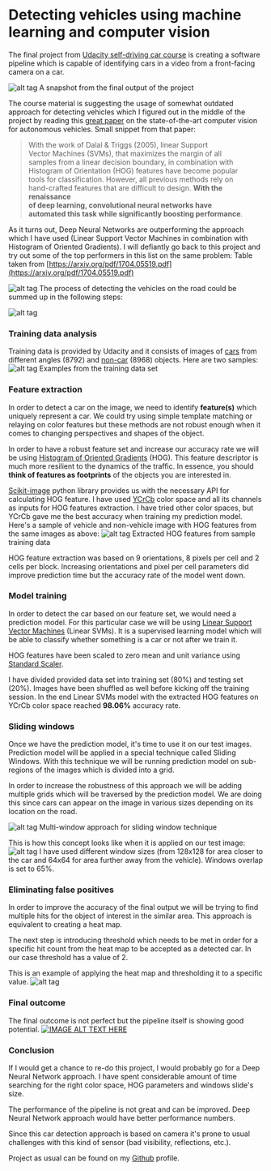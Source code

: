 # Detecting vehicles using machine learning and computer vision

The final project from [Udacity self-driving car course](http://udacity.com/drive) is creating a software pipeline which is capable of identifying cars in a video from a front-facing camera on a car.

![alt tag](https://github.com/bdjukic/CarND-Vehicle-Detection/raw/master/readme_images/1.jpg)
A snapshot from the final output of the project

The course material is suggesting the usage of somewhat outdated approach for detecting vehicles which I figured out in the middle of the project by reading this [great paper](https://t.co/VFxlrhQ70C) on the state-of-the-art computer vision for autonomous vehicles. Small snippet from that paper:

> With the work of Dalal & Triggs (2005), linear Support<br>
Vector Machines (SVMs), that maximizes the margin of all<br>
samples from a linear decision boundary, in combination with<br>
Histogram of Orientation (HOG) features have become popular<br>
tools for classification. However, all previous methods rely on<br>
hand-crafted features that are difficult to design. **With the renaissance<br>of deep learning, convolutional neural networks have<br>automated this task while significantly boosting performance**.

As it turns out, Deep Neural Networks are outperforming the approach which I have used (Linear Support Vector Machines in combination with Histogram of Oriented Gradients). I will defiantly go back to this project and try out some of the top performers in this list on the same problem:
Table taken from [https://arxiv.org/pdf/1704.05519.pdf](https://arxiv.org/pdf/1704.05519.pdf)

![alt tag](https://github.com/bdjukic/CarND-Vehicle-Detection/raw/master/readme_images/2.jpg)
The process of detecting the vehicles on the road could be summed up in the following steps:

![alt tag](https://github.com/bdjukic/CarND-Vehicle-Detection/raw/master/readme_images/3.jpg)
### Training data analysis

Training data is provided by Udacity and it consists of images of [cars](https://s3.amazonaws.com/udacity-sdc/Vehicle_Tracking/vehicles.zip) from different angles (8792) and [non-car](https://s3.amazonaws.com/udacity-sdc/Vehicle_Tracking/non-vehicles.zip) (8968) objects. Here are two samples:
![alt tag](https://github.com/bdjukic/CarND-Vehicle-Detection/raw/master/readme_images/4.jpg)
Examples from the training data set

### Feature extraction

In order to detect a car on the image, we need to identify **feature(s)** which uniquely represent a car. We could try using simple template matching or relaying on color features but these methods are not robust enough when it comes to changing perspectives and shapes of the object.

In order to have a robust feature set and increase our accuracy rate we will be using [Histogram of Oriented Gradients](https://en.wikipedia.org/wiki/Histogram_of_oriented_gradients) (HOG). This feature descriptor is much more resilient to the dynamics of the traffic. In essence, you should **think of features as footprints** of the objects you are interested in.

[Scikit-image](http://scikit-image.org/docs/dev/api/skimage.feature.html#skimage.feature.hog) python library provides us with the necessary API for calculating HOG feature. I have used [YCrCb](https://en.wikipedia.org/wiki/YCbCr) color space and all its channels as inputs for HOG features extraction. I have tried other color spaces, but YCrCb gave me the best accuracy when training my prediction model. Here's a sample of vehicle and non-vehicle image with HOG features from the same images as above:
![alt tag](https://github.com/bdjukic/CarND-Vehicle-Detection/raw/master/readme_images/5.jpg)
Extracted HOG features from sample training data

HOG feature extraction was based on 9 orientations, 8 pixels per cell and 2 cells per block. Increasing orientations and pixel per cell parameters did improve prediction time but the accuracy rate of the model went down.

### Model training

In order to detect the car based on our feature set, we would need a prediction model. For this particular case we will be using [Linear Support Vector Machines](https://en.wikipedia.org/wiki/Support_vector_machine) (Linear SVMs). It is a supervised learning model which will be able to classify whether something is a car or not after we train it.

HOG features have been scaled to zero mean and unit variance using [Standard Scaler](http://scikit-learn.org/stable/modules/generated/sklearn.preprocessing.StandardScaler.html).

I have divided provided data set into training set (80%) and testing set (20%). Images have been shuffled as well before kicking off the training session. In the end Linear SVMs model with the extracted HOG features on YCrCb color space reached **98.06%** accuracy rate.

### Sliding windows

Once we have the prediction model, it's time to use it on our test images. Prediction model will be applied in a special technique called Sliding Windows. With this technique we will be running prediction model on sub-regions of the images which is divided into a grid.

In order to increase the robustness of this approach we will be adding multiple grids which will be traversed by the prediction model. We are doing this since cars can appear on the image in various sizes depending on its location on the road.

![alt tag](https://github.com/bdjukic/CarND-Vehicle-Detection/raw/master/readme_images/6.jpg)
Multi-window approach for sliding window technique

This is how this concept looks like when it is applied on our test image:
![alt tag](https://github.com/bdjukic/CarND-Vehicle-Detection/raw/master/readme_images/7.jpg)
I have used different window sizes (from 128x128 for area closer to the car and 64x64 for area further away from the vehicle). Windows overlap is set to 65%.

### Eliminating false positives

In order to improve the accuracy of the final output we will be trying to find multiple hits for the object of interest in the similar area. This approach is equivalent to creating a heat map.

The next step is introducing threshold which needs to be met in order for a specific hit count from the heat map to be accepted as a detected car. In our case threshold has a value of 2.

This is an example of applying the heat map and thresholding it to a specific value.
![alt tag](https://github.com/bdjukic/CarND-Vehicle-Detection/raw/master/readme_images/8.jpg)
### Final outcome

The final outcome is not perfect but the pipeline itself is showing good potential.
[![IMAGE ALT TEXT HERE](https://img.youtube.com/vi/aP4ZFcPH7wM/0.jpg)](https://www.youtube.com/watch?v=aP4ZFcPH7wM)
### Conclusion

If I would get a chance to re-do this project, I would probably go for a Deep Neural Network approach. I have spent considerable amount of time searching for the right color space, HOG parameters and windows slide's size.

The performance of the pipeline is not great and can be improved. Deep Neural Network approach would have better performance numbers.

Since this car detection approach is based on camera it's prone to usual challenges with this kind of sensor (bad visibility, reflections, etc.).

Project as usual can be found on my [Github](https://github.com/bdjukic/CarND-Vehicle-Detection) profile.
